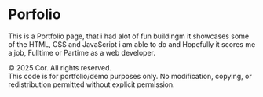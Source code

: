 # Porfolio
This is a Portfolio page, that i had alot of fun buildingm it showcases some of the HTML, CSS and JavaScript i am able to do and Hopefully it scores me a job, Fulltime or Partime as a web developer.

© 2025 Cor. All rights reserved.  
This code is for portfolio/demo purposes only. No modification, copying, or redistribution permitted without explicit permission.

